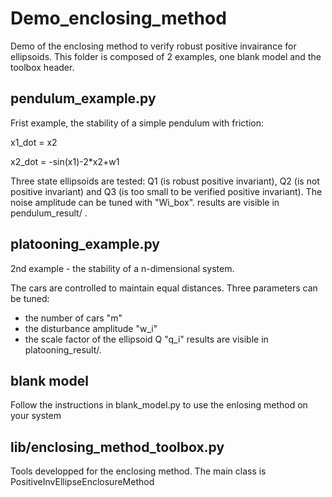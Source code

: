 # Demo_enclosing_method
Demo of the enclosing method to verify robust positive invairance for ellipsoids. This folder is composed of 2 examples, one blank model and the toolbox header.

## pendulum_example.py
Frist example, the stability of a simple pendulum with friction:

x1_dot = x2

x2_dot = -sin(x1)-2*x2+w1

Three state ellipsoids are tested: Q1 (is robust positive invariant), Q2 (is not positive invariant) and Q3 (is too small to be verified positive invariant).
The noise amplitude can be tuned with "Wi_box".
results are visible in pendulum_result/ .

## platooning_example.py
2nd example - the stability of a n-dimensional system.

The cars are controlled to maintain equal distances. Three parameters can be tuned:
- the number of cars "m"
- the disturbance amplitude "w_i"
- the scale factor of the ellipsoid Q "q_i"
results are visible in platooning_result/.

## blank model
Follow the instructions in blank_model.py to use the enlosing method on your system

## lib/enclosing_method_toolbox.py
Tools developped for the enclosing method. The main class is PositiveInvEllipseEnclosureMethod
